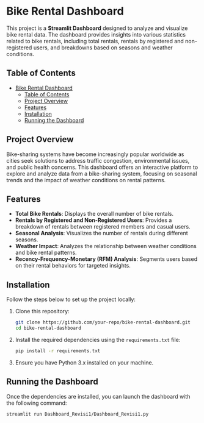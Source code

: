 # Bike Rental Dashboard

This project is a **Streamlit Dashboard** designed to analyze and visualize bike rental data. The dashboard provides insights into various statistics related to bike rentals, including total rentals, rentals by registered and non-registered users, and breakdowns based on seasons and weather conditions.

## Table of Contents

- [Bike Rental Dashboard](#bike-rental-dashboard)
  - [Table of Contents](#table-of-contents)
  - [Project Overview](#project-overview)
  - [Features](#features)
  - [Installation](#installation)
  - [Running the Dashboard](#running-the-dashboard)

## Project Overview

Bike-sharing systems have become increasingly popular worldwide as cities seek solutions to address traffic congestion, environmental issues, and public health concerns. This dashboard offers an interactive platform to explore and analyze data from a bike-sharing system, focusing on seasonal trends and the impact of weather conditions on rental patterns.

## Features

- **Total Bike Rentals**: Displays the overall number of bike rentals.
- **Rentals by Registered and Non-Registered Users**: Provides a breakdown of rentals between registered members and casual users.
- **Seasonal Analysis**: Visualizes the number of rentals during different seasons.
- **Weather Impact**: Analyzes the relationship between weather conditions and bike rental patterns.
- **Recency-Frequency-Monetary (RFM) Analysis**: Segments users based on their rental behaviors for targeted insights.

## Installation

Follow the steps below to set up the project locally:

1. Clone this repository:

    ```bash
    git clone https://github.com/your-repo/bike-rental-dashboard.git
    cd bike-rental-dashboard
    ```

2. Install the required dependencies using the `requirements.txt` file:

    ```bash
    pip install -r requirements.txt
    ```

3. Ensure you have Python 3.x installed on your machine.

## Running the Dashboard

Once the dependencies are installed, you can launch the dashboard with the following command:

```bash
streamlit run Dashboard_Revisi1/Dashboard_Revisi1.py